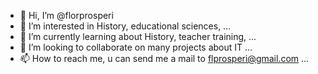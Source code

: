 - 👋 Hi, I’m @florprosperi
- 👀 I’m interested in History, educational sciences, ...
- 🌱 I’m currently learning about History, teacher training, ...
- 💞️ I’m looking to collaborate on many projects about IT ...
- 📫 How to reach me, u can send me a mail to flprosperi@gmail.com ...

<!---
florprosperi/florprosperi is a ✨ special ✨ repository because its `README.md` (this file) appears on your GitHub profile.
You can click the Preview link to take a look at your changes.
--->

